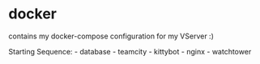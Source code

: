 # docker
contains my docker-compose configuration for my VServer :)

Starting Sequence:
    - database
    - teamcity
    - kittybot
    - nginx
    - watchtower